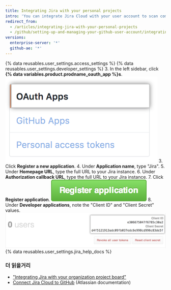 ```yaml
---
title: Integrating Jira with your personal projects
intro: 'You can integrate Jira Cloud with your user account to scan commits and pull requests, creating relevant metadata and hyperlinks in any mentioned Jira issues.'
redirect_from:
  - /articles/integrating-jira-with-your-personal-projects
  - /github/setting-up-and-managing-your-github-user-account/integrating-jira-with-your-personal-projects
versions:
  enterprise-server: '*'
  github-ae: '*'
---
```


{% data reusables.user_settings.access_settings %}
{% data reusables.user_settings.developer_settings %}
3. In the left sidebar, click **{% data variables.product.prodname_oauth_app %}s**. ![{% data variables.product.prodname_oauth_app %}s tab in the left sidebar](/assets/images/help/settings/developer-settings-oauth-apps.png)
3. Click **Register a new application**.
4. Under **Application name**, type "Jira".
5. Under **Homepage URL**, type the full URL to your Jira instance.
6. Under **Authorization callback URL**, type the full URL to your Jira instance.
7. Click **Register application**. ![Register application button](/assets/images/help/oauth/register-application-button.png)
8. Under **Developer applications**, note the "Client ID" and "Client Secret" values. ![Client ID and Client Secret](/assets/images/help/oauth/client-id-and-secret.png)
{% data reusables.user_settings.jira_help_docs %}

### 더 읽을거리

- ["Integrating Jira with your organization project board"](/articles/integrating-jira-with-your-organization-project-board)
- <a href="https://confluence.atlassian.com/adminjiracloud/connect-jira-cloud-to-github-814188429.html" data-proofer-ignore>Connect Jira Cloud to GitHub</a> (Atlassian documentation)

